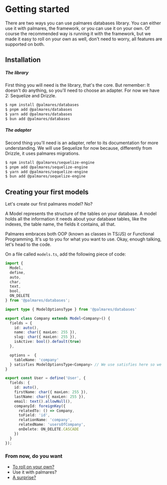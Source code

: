 # Getting started

There are two ways you can use palmares databases library. You can either use it with palmares, the framework, or you can use it on your own. Of course the recommended way is running it with the framework, but we made it easy to roll on your own as well, don't need to worry, all features are supported on both.

## Installation

##### The library

First thing you will need is the library, that's the core. But remember: It doesn't do anything, so you'll need to choose an adapter. For now we have 2: Sequelize and Drizzle.

```sh
$ npm install @palmares/databases
$ pnpm add @palmares/databases
$ yarn add @palmares/databases
$ bun add @palmares/databases
```

##### The adapter

Second thing you'll need is an adapter, refer to its documentation for more understanding. We will use Sequelize for now because, differently from Drizzle, it uses palmares migrations.

```sh
$ npm install @palmares/sequelize-engine
$ pnpm add @palmares/sequelize-engine
$ yarn add @palmares/sequelize-engine
$ bun add @palmares/sequelize-engine
```

## Creating your first models

Let's create our first palmares model? No?

A Model represents the structure of the tables on your database. A model holds all the information it needs about your database tables, like the indexes, the table name, the fields it contains, all that.

Palmares embraces both OOP (known as classes in TS/JS) or Functional Programming. It's up to you for what you want to use. Okay, enough talking, let's head to the code.

On a file called `models.ts`, add the following piece of code:

```ts
import {
  Model,
  define,
  auto,
  char,
  text,
  bool,
  ON_DELETE
} from '@palmares/databases';

import type { ModelOptionsType } from '@palmares/databases'

export class Company extends Model<Company>() {
  fields = {
    id: auto(),
    name: char({ maxLen: 255 }),
    slug: char({ maxLen: 255 }),
    isActive: bool().default(true)
  },

  options =  {
    tableName: 'company'
  } satisfies ModelOptionsType<Company> // We use satisfies here so we can still infer and you don't lose intellisense.
}

export const User = define('User', {
  fields: {
    id: auto(),
    firstName: char({ maxLen: 255 }),
    lastName: char({ maxLen: 255 }),
    email: text().allowNull(),
    companyId: foreignKey({
      relatedTo: () => Company,
      toField: 'id',
      relationName: 'company',
      relatedName: 'usersOfCompany',
      onDelete: ON_DELETE.CASCADE
    })
  }
});
```

### From now, do you want

- [To roll on your own?](https://github.com/palmaresHQ/palmares/tree/main/packages/databases/docs/doers/getting-started/on-your-own.md)
- Use it with palmares?
- [A surprise?](https://youtu.be/dQw4w9WgXcQ?si=20-qoQjs8RyZaTZ7)
